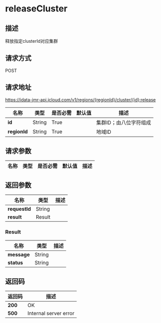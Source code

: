 # releaseCluster


## 描述
释放指定clusterId对应集群

## 请求方式
POST

## 请求地址
https://idata-jmr-api.jcloud.com/v1/regions/{regionId}/cluster/{id}:release

|名称|类型|是否必需|默认值|描述|
|---|---|---|---|---|
|**id**|String|True||集群ID；由八位字符组成|
|**regionId**|String|True||地域ID|

## 请求参数
|名称|类型|是否必需|默认值|描述|
|---|---|---|---|---|


## 返回参数
|名称|类型|描述|
|---|---|---|
|**requestId**|String||
|**result**|Result||


### Result
|名称|类型|描述|
|---|---|---|
|**message**|String||
|**status**|String||

## 返回码
|返回码|描述|
|---|---|
|**200**|OK|
|**500**|Internal server error|
